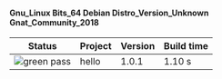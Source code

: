 #### Gnu_Linux Bits_64 Debian Distro_Version_Unknown Gnat_Community_2018

| Status | Project | Version | Build time |
| --- | --- | --- | --- |
|![green](https://placehold.it/8/00aa00/000000?text=+) pass | hello | 1.0.1 |  1.10 s |
